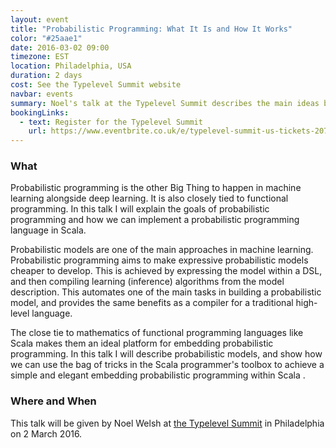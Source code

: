 ```yaml
---
layout: event
title: "Probabilistic Programming: What It Is and How It Works"
color: "#25aae1"
date: 2016-03-02 09:00
timezone: EST
location: Philadelphia, USA
duration: 2 days
cost: See the Typelevel Summit website
navbar: events
summary: Noel's talk at the Typelevel Summit describes the main ideas behind probabilistic programming and how to implement it in Scala.
bookingLinks:
  - text: Register for the Typelevel Summit
    url: https://www.eventbrite.co.uk/e/typelevel-summit-us-tickets-20778897241
---
```


### What

Probabilistic programming is the other Big Thing to happen in machine learning alongside deep learning. It is also closely tied to functional programming. In this talk I will explain the goals of probabilistic programming and how we can implement a probabilistic programming language in Scala.

Probabilistic models are one of the main approaches in machine learning. Probabilistic programming aims to make expressive probabilistic models cheaper to develop. This is achieved by expressing the model within a DSL, and then compiling learning (inference) algorithms from the model description. This automates one of the main tasks in building a probabilistic model, and provides the same benefits as a compiler for a traditional high-level language.

The close tie to mathematics of functional programming languages like Scala makes them an ideal platform for embedding probabilistic programming. In this talk I will describe probabilistic models, and show how we can use the bag of tricks in the Scala programmer's toolbox to achieve a simple and elegant embedding probabilistic programming within Scala .


### Where and When

This talk will be given by Noel Welsh at [the Typelevel Summit][typelevel-summit] in Philadelphia on 2 March 2016.

[typelevel-summit]: http://typelevel.org/event/2016-03-summit-philadelphia/
